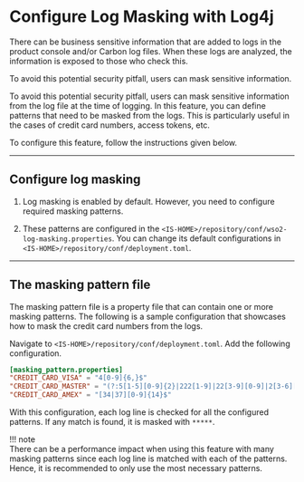 # Configure Log Masking with Log4j

There can be business sensitive information that are added to logs in 
the product console and/or Carbon log files. When these logs
are analyzed, the information is exposed to those who check this.

To avoid this potential security pitfall, users can mask sensitive
information.

To avoid this potential security pitfall, users can mask sensitive
information from the log file at the time of logging. In this feature,
you can define patterns that need to be masked from the logs. This is
particularly useful in the cases of credit card numbers, access tokens,
etc.

To configure this feature, follow the instructions given below.

---

## Configure log masking

1.  Log masking is enabled by default. However, you need to configure required masking patterns.

2.  These patterns are configured in the `<IS-HOME>/repository/conf/wso2-log-masking.properties`. You can change 
    its default configurations in `<IS-HOME>/repository/conf/deployment.toml`.

---

## The masking pattern file

The masking pattern file is a property file that can contain one or more
masking patterns. The following is a sample configuration that showcases
how to mask the credit card numbers from the logs.

Navigate to `<IS-HOME>/repository/conf/deployment.toml`. Add the following configuration.

```toml
[masking_pattern.properties]
"CREDIT_CARD_VISA" = "4[0-9]{6,}$"
"CREDIT_CARD_MASTER" = "(?:5[1-5][0-9]{2}|222[1-9]|22[3-9][0-9]|2[3-6][0-9]{2}|27[01][0-9]|2720)[0-9]{12}"
"CREDIT_CARD_AMEX" = "[34|37][0-9]{14}$"
```

With this configuration, each log line is checked for all the configured
patterns. If any match is found, it is masked with `*****`.

!!! note    
    There can be a performance impact when using this
    feature with many masking patterns since each log line is matched with
    each of the patterns. Hence, it is recommended to only use the most necessary patterns.
    
